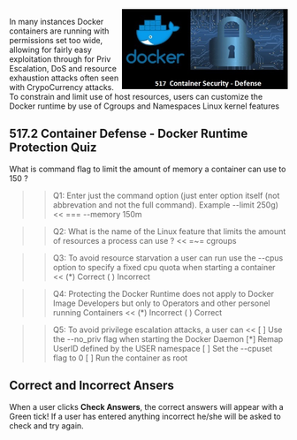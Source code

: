 <img align="right" src="./assets/docker_defense_pic_v0.jpg" width="300">

In many instances Docker containers are running with permissions set too wide, allowing for fairly easy exploitation through for Priv Escalation, DoS and resource exhaustion attacks often seen with CrypoCurrency attacks. To constrain and limit use of host resources, users can customize the Docker runtime by use of Cgroups and Namespaces Linux kernel features

## 517.2 Container Defense - Docker Runtime Protection Quiz

What is command flag to limit the amount of memory a container can use to  150 ?

>>Q1: Enter just the command option (just enter option itself (not abbrevation and not the full command). Example --limit 250g)<<
=== --memory 150m

>>Q2: What is the name of the Linux feature that limits the amount of resources a process can use ? <<
=~= cgroups

>>Q3: To avoid resource starvation a user can run use the --cpus option to specify a fixed cpu quota when starting a container   <<
(*) Correct
( ) Incorrect

>>Q4: Protecting the Docker Runtime does not apply to Docker Image Developers but only to Operators and other personel running Containers <<
(*) Incorrect
( ) Correct

>>Q5: To avoid privilege escalation attacks, a user can  <<
[ ] Use the --no_priv flag when starting the Docker Daemon
[*] Remap UserID defined by the  USER namespace
[ ] Set the --cpuset flag to 0
[ ] Run the container as root

## Correct and Incorrect Ansers

When a user clicks **Check Answers**, the correct answers will appear with a Green tick! If a user has entered anything incorrect he/she will be asked to check and try again.
